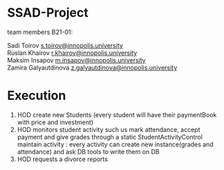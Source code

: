 # SSAD-Project 
team members B21-01:

Sadi Toirov s.toirov@innopolis.university         
Ruslan Khairov r.khairov@innopolis.university             
Maksim Insapov m.insapov@innopolis.university        
Zamira Galyautdinova z.galyautdinova@innopolis.university 

# Execution 
1. HOD create new Students (every student will have their paymentBook with price and investment)
2. HOD monitors student activity such us mark attendance, accept payment and give grades through a static StudentActivityControl maintain activity : every activity can create new instance(grades and attendance) and ask DB tools to write them on DB 
3. HOD requests a divorce reports